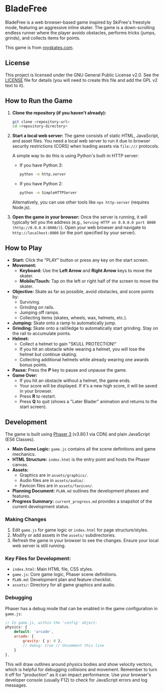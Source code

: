 # BladeFree

BladeFree is a web browser-based game inspired by SkiFree's freestyle mode, featuring an aggressive inline skater. The game is a down-scrolling endless runner where the player avoids obstacles, performs tricks (jumps, grinds), and collects items for points.

This game is from [royskates.com](http://royskates.com).

## License

This project is licensed under the GNU General Public License v2.0. See the [LICENSE](LICENSE) file for details (you will need to create this file and add the GPL v2 text to it).

## How to Run the Game

1.  **Clone the repository (if you haven't already):**
    ```bash
    git clone <repository-url>
    cd <repository-directory>
    ```

2.  **Start a local web server:**
    The game consists of static HTML, JavaScript, and asset files. You need a local web server to run it due to browser security restrictions (CORS) when loading assets via `file:///` protocols.

    A simple way to do this is using Python's built-in HTTP server:

    *   If you have Python 3:
        ```bash
        python -m http.server
        ```
    *   If you have Python 2:
        ```bash
        python -m SimpleHTTPServer
        ```
    Alternatively, you can use other tools like `npx http-server` (requires Node.js).

3.  **Open the game in your browser:**
    Once the server is running, it will typically tell you the address (e.g., `Serving HTTP on 0.0.0.0 port 8000 (http://0.0.0.0:8000/)`).
    Open your web browser and navigate to `http://localhost:8000` (or the port specified by your server).

## How to Play

*   **Start:** Click the "PLAY" button or press any key on the start screen.
*   **Movement:**
    *   **Keyboard:** Use the **Left Arrow** and **Right Arrow** keys to move the skater.
    *   **Mobile/Touch:** Tap on the left or right half of the screen to move the skater.
*   **Objective:** Skate as far as possible, avoid obstacles, and score points by:
    *   Surviving.
    *   Grinding on rails.
    *   Jumping off ramps.
    *   Collecting items (skates, wheels, wax, helmets, etc.).
*   **Jumping:** Skate onto a ramp to automatically jump.
*   **Grinding:** Skate onto a rail/ledge to automatically start grinding. Stay on the rail to accumulate points.
*   **Helmet:**
    *   Collect a helmet to gain "SKULL PROTECTION!"
    *   If you hit an obstacle while wearing a helmet, you will lose the helmet but continue skating.
    *   Collecting additional helmets while already wearing one awards bonus points.
*   **Pause:** Press the **P** key to pause and unpause the game.
*   **Game Over:**
    *   If you hit an obstacle without a helmet, the game ends.
    *   Your score will be displayed. If it's a new high score, it will be saved in your browser.
    *   Press **R** to restart.
    *   Press **Q** to quit (shows a "Later Blader" animation and returns to the start screen).

## Development

The game is built using [Phaser 3](https://phaser.io/) (v3.80.1 via CDN) and plain JavaScript (ES6 Classes).

*   **Main Game Logic:** `game.js` contains all the scene definitions and game mechanics.
*   **HTML Structure:** `index.html` is the entry point and hosts the Phaser canvas.
*   **Assets:**
    *   Graphics are in `assets/graphics/`.
    *   Audio files are in `assets/audio/`.
    *   Favicon files are in `assets/favicon/`.
*   **Planning Document:** `PLAN.md` outlines the development phases and features.
*   **Progress Summary:** `current_progress.md` provides a snapshot of the current development status.

### Making Changes

1.  Edit `game.js` for game logic or `index.html` for page structure/styles.
2.  Modify or add assets in the `assets/` subdirectories.
3.  Refresh the game in your browser to see the changes. Ensure your local web server is still running.

### Key Files for Development:

*   `index.html`: Main HTML file, CSS styles.
*   `game.js`: Core game logic, Phaser scene definitions.
*   `PLAN.md`: Development plan and feature checklist.
*   `assets/`: Directory for all game graphics and audio.

### Debugging

Phaser has a debug mode that can be enabled in the game configuration in `game.js`:
```javascript
// In game.js, within the 'config' object:
physics: {
    default: 'arcade',
    arcade: {
        gravity: { y: 0 },
        // debug: true // Uncomment this line
    }
},
```
This will draw outlines around physics bodies and show velocity vectors, which is helpful for debugging collisions and movement. Remember to turn it off for "production" as it can impact performance.
Use your browser's developer console (usually F12) to check for JavaScript errors and log messages.

